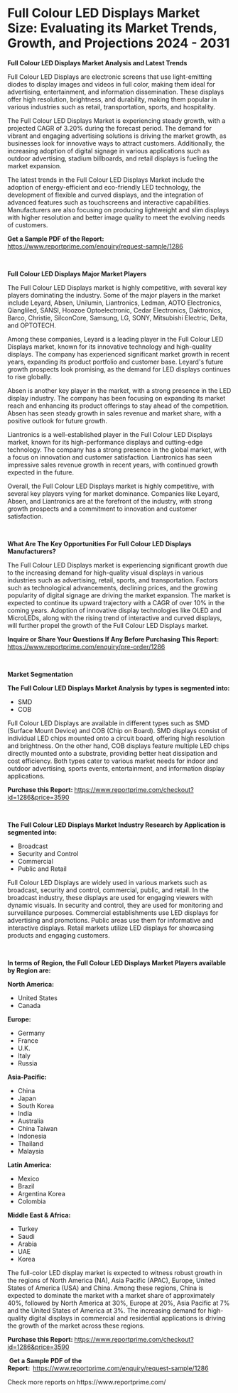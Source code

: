 <p><h1>Full Colour LED Displays Market Size: Evaluating its Market Trends, Growth, and Projections 2024 - 2031</h1></p><p><strong>Full Colour LED Displays Market Analysis and Latest Trends</strong></p>
<p><p>Full Colour LED Displays are electronic screens that use light-emitting diodes to display images and videos in full color, making them ideal for advertising, entertainment, and information dissemination. These displays offer high resolution, brightness, and durability, making them popular in various industries such as retail, transportation, sports, and hospitality.</p><p>The Full Colour LED Displays Market is experiencing steady growth, with a projected CAGR of 3.20% during the forecast period. The demand for vibrant and engaging advertising solutions is driving the market growth, as businesses look for innovative ways to attract customers. Additionally, the increasing adoption of digital signage in various applications such as outdoor advertising, stadium billboards, and retail displays is fueling the market expansion.</p><p>The latest trends in the Full Colour LED Displays Market include the adoption of energy-efficient and eco-friendly LED technology, the development of flexible and curved displays, and the integration of advanced features such as touchscreens and interactive capabilities. Manufacturers are also focusing on producing lightweight and slim displays with higher resolution and better image quality to meet the evolving needs of customers.</p></p>
<p><strong>Get a Sample PDF of the Report:&nbsp;</strong> <a href="https://www.reportprime.com/enquiry/request-sample/1286">https://www.reportprime.com/enquiry/request-sample/1286</a></p>
<p>&nbsp;</p>
<p><strong>Full Colour LED Displays Major Market Players</strong></p>
<p><p>The Full Colour LED Displays market is highly competitive, with several key players dominating the industry. Some of the major players in the market include Leyard, Absen, Unilumin, Liantronics, Ledman, AOTO Electronics, Qiangliled, SANSI, Hoozoe Optoelectronic, Cedar Electronics, Daktronics, Barco, Christie, SilconCore, Samsung, LG, SONY, Mitsubishi Electric, Delta, and OPTOTECH.</p><p>Among these companies, Leyard is a leading player in the Full Colour LED Displays market, known for its innovative technology and high-quality displays. The company has experienced significant market growth in recent years, expanding its product portfolio and customer base. Leyard's future growth prospects look promising, as the demand for LED displays continues to rise globally.</p><p>Absen is another key player in the market, with a strong presence in the LED display industry. The company has been focusing on expanding its market reach and enhancing its product offerings to stay ahead of the competition. Absen has seen steady growth in sales revenue and market share, with a positive outlook for future growth.</p><p>Liantronics is a well-established player in the Full Colour LED Displays market, known for its high-performance displays and cutting-edge technology. The company has a strong presence in the global market, with a focus on innovation and customer satisfaction. Liantronics has seen impressive sales revenue growth in recent years, with continued growth expected in the future.</p><p>Overall, the Full Colour LED Displays market is highly competitive, with several key players vying for market dominance. Companies like Leyard, Absen, and Liantronics are at the forefront of the industry, with strong growth prospects and a commitment to innovation and customer satisfaction.</p></p>
<p>&nbsp;</p>
<p><strong>What Are The Key Opportunities For Full Colour LED Displays Manufacturers?</strong></p>
<p><p>The Full Colour LED Displays market is experiencing significant growth due to the increasing demand for high-quality visual displays in various industries such as advertising, retail, sports, and transportation. Factors such as technological advancements, declining prices, and the growing popularity of digital signage are driving the market expansion. The market is expected to continue its upward trajectory with a CAGR of over 10% in the coming years. Adoption of innovative display technologies like OLED and MicroLEDs, along with the rising trend of interactive and curved displays, will further propel the growth of the Full Colour LED Displays market.</p></p>
<p><strong>Inquire or Share Your Questions If Any Before Purchasing This Report:</strong> <a href="https://www.reportprime.com/enquiry/pre-order/1286">https://www.reportprime.com/enquiry/pre-order/1286</a></p>
<p>&nbsp;</p>
<p><strong>Market Segmentation</strong></p>
<p><strong>The Full Colour LED Displays Market Analysis by types is segmented into:</strong></p>
<p><ul><li>SMD</li><li>COB</li></ul></p>
<p><p>Full Colour LED Displays are available in different types such as SMD (Surface Mount Device) and COB (Chip on Board). SMD displays consist of individual LED chips mounted onto a circuit board, offering high resolution and brightness. On the other hand, COB displays feature multiple LED chips directly mounted onto a substrate, providing better heat dissipation and cost efficiency. Both types cater to various market needs for indoor and outdoor advertising, sports events, entertainment, and information display applications.</p></p>
<p><strong>Purchase this Report:&nbsp;</strong><a href="https://www.reportprime.com/checkout?id=1286&price=3590">https://www.reportprime.com/checkout?id=1286&price=3590</a></p>
<p>&nbsp;</p>
<p><strong>The Full Colour LED Displays Market Industry Research by Application is segmented into:</strong></p>
<p><ul><li>Broadcast</li><li>Security and Control</li><li>Commercial</li><li>Public and Retail</li></ul></p>
<p><p>Full Colour LED Displays are widely used in various markets such as broadcast, security and control, commercial, public, and retail. In the broadcast industry, these displays are used for engaging viewers with dynamic visuals. In security and control, they are used for monitoring and surveillance purposes. Commercial establishments use LED displays for advertising and promotions. Public areas use them for informative and interactive displays. Retail markets utilize LED displays for showcasing products and engaging customers.</p></p>
<p>&nbsp;</p>
<p><strong>In terms of Region, the Full Colour LED Displays Market Players available by Region are:</strong></p>
<p>
    <p> <strong> North America: </strong>
        <ul>
            <li>United States</li>
            <li>Canada</li>
        </ul>
        </p> 
    <p> <strong> Europe: </strong>
        <ul>
            <li>Germany</li>
            <li>France</li>
            <li>U.K.</li>
            <li>Italy</li>
            <li>Russia</li>
        </ul>
        </p> 
    <p> <strong> Asia-Pacific: </strong>
        <ul>
            <li>China</li>
            <li>Japan</li>
            <li>South Korea</li>
            <li>India</li>
            <li>Australia</li>
            <li>China Taiwan</li>
            <li>Indonesia</li>
            <li>Thailand</li>
            <li>Malaysia</li>
        </ul>
        </p> 
    <p> <strong> Latin America: </strong>
        <ul>
            <li>Mexico</li>
            <li>Brazil</li>
            <li>Argentina Korea</li>
            <li>Colombia</li>
        </ul>
        </p> 
    <p> <strong> Middle East & Africa: </strong>
        <ul>
            <li>Turkey</li>
            <li>Saudi</li>
            <li>Arabia</li>
            <li>UAE</li>
            <li>Korea</li>
        </ul>
    </p>
    </p>
<p><p>The full-color LED display market is expected to witness robust growth in the regions of North America (NA), Asia Pacific (APAC), Europe, United States of America (USA) and China. Among these regions, China is expected to dominate the market with a market share of approximately 40%, followed by North America at 30%, Europe at 20%, Asia Pacific at 7% and the United States of America at 3%. The increasing demand for high-quality digital displays in commercial and residential applications is driving the growth of the market across these regions.</p></p>
<p><strong>Purchase this Report: </strong><a href="https://www.reportprime.com/checkout?id=1286&price=3590">https://www.reportprime.com/checkout?id=1286&price=3590</a></p>
<p>&nbsp;<strong>Get a Sample PDF of the Report:&nbsp;&nbsp;</strong><a href="https://www.reportprime.com/enquiry/request-sample/1286">https://www.reportprime.com/enquiry/request-sample/1286</a></p>
<p><strong></strong></p>
<p>Check more reports on https://www.reportprime.com/</p>